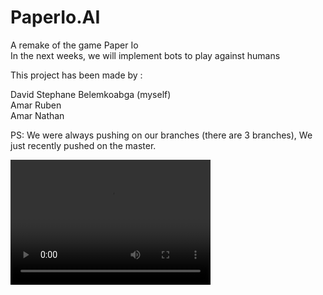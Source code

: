 # PaperIo.AI<br>
A remake of the game Paper Io <br>
In the next weeks, we will implement bots to play against humans

This project has been made by : 

David Stephane Belemkoabga (myself)<br>
Amar Ruben<br>
Amar Nathan<br>

PS: We were always pushing on our branches (there are 3 branches), 
We just recently pushed on the master.

<video src="video.mp4" width="320" height="200" controls preload></video>
